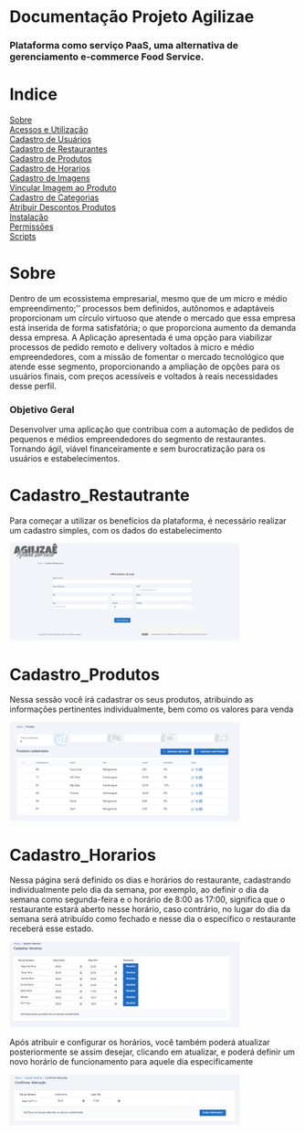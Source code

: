 # Documentação Projeto Agilizae

<h3>Plataforma como serviço PaaS, uma alternativa de gerenciamento e-commerce Food Service.</h3>


# Indice

<a href="#Sobre">Sobre</a></br>
<a href="#Acessos">Acessos e Utilização</a></br>
<a href="#CadastroUser">Cadastro de Usuários</a></br>
<a href="#Cadastro_Restautrante">Cadastro de Restaurantes</a></br>
<a href="#Cadastro_Produtos">Cadastro de Produtos</a></br>
<a href="#Cadastro_Horarios">Cadastro de Horarios</a></br>
<a href="#Cadastro_Imagens">Cadastro de Imagens</a></br>
<a href="#Vicular_Imagem">Vincular Imagem ao Produto</a></br>
<a href="#Cadastro_Categorias">Cadastro de Categorias</a></br>
<a href="#Descontos_Produto">Atribuir Descontos Produtos</a></br>
<a href="#Instalacao">Instalação</a></br>
<a href="#Permissao">Permissões</a></br>
<a href="#Scripts">Scripts</a></br>

# Sobre

<p>Dentro de um ecossistema empresarial, mesmo que de um micro e médio empreendimento;’’ processos bem definidos, autônomos e adaptáveis proporcionam um círculo virtuoso que atende o mercado que essa empresa está inserida de forma satisfatória; o que proporciona aumento da demanda dessa empresa. A Aplicação apresentada é uma opção para viabilizar processos de pedido remoto e delivery voltados à micro e médio empreendedores, com a missão de fomentar o mercado tecnológico que atende esse segmento, proporcionando a ampliação de opções para os usuários finais, com preços acessíveis e voltados à reais necessidades desse perfil.</p>

<h3>Objetivo Geral</h3>

<p>Desenvolver uma aplicação que contribua com a automação de pedidos de pequenos e médios empreendedores do segmento de restaurantes. Tornando ágil, viável financeiramente e sem burocratização para os usuários e estabelecimentos.</p>


# Cadastro_Restautrante
<p>Para começar a utilizar os benefícios da plataforma, é necessário realizar um cadastro simples, com os dados do estabelecimento</p>

<img width="80%" heigth="70%" src="https://github.com/ClarkMaltempi/Project_Agilizae/blob/main/docs/ImgProjeto/CadastroRestaurante.png"/>
  
# Cadastro_Produtos
<p>Nessa sessão você irá cadastrar os seus produtos, atribuindo as informações pertinentes individualmente, bem como os valores para venda</p>
<img width="80%" heigth="70%" src="https://github.com/ClarkMaltempi/Project_Agilizae/blob/main/docs/ImgProjeto/Cadastro_Produtos.png"/>

# Cadastro_Horarios
<p>Nessa página será definido os dias e horários do restaurante, cadastrando individualmente pelo dia da semana, por exemplo, ao definir o dia da semana como segunda-feira e o horário de 8:00 as 17:00, significa que o restaurante estará aberto nesse horário, caso contrário, no lugar do dia da semana será atribuído como fechado e nesse dia o específico o restaurante receberá esse estado.</p>
<img width="80%" heigth="70%" src="https://github.com/ClarkMaltempi/Project_Agilizae/blob/main/docs/ImgProjeto/HorarioRest.png"/>
<p>Após atribuir e configurar os horários, você também poderá atualizar posteriormente se assim desejar, clicando em atualizar, e poderá definir um novo horário de funcionamento para aquele dia especificamente</p>
<img width="80%" heigth="70%" src="https://github.com/ClarkMaltempi/Project_Agilizae/blob/main/docs/ImgProjeto/EditarHorario.png"/>
